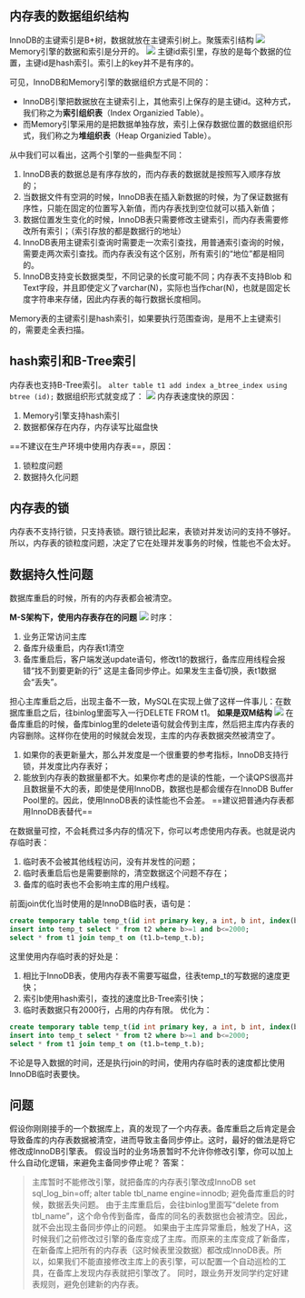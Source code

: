 ## 内存表的数据组织结构
InnoDB的主键索引是B+树，数据就放在主键索引树上。聚簇索引结构
![](MySQL/attachments/77aa7769ecc143063c651da52cf5f91e_MD5.jpeg)
Memory引擎的数据和索引是分开的。
![](MySQL/attachments/e395c6f00e6f28af2db66b84ee011bcd_MD5.jpeg)
主键id索引里，存放的是每个数据的位置，主键id是hash索引。索引上的key并不是有序的。

可见，InnoDB和Memory引擎的数据组织方式是不同的：
- InnoDB引擎把数据放在主键索引上，其他索引上保存的是主键id。这种方式，我们称之为**索引组织表**（Index Organizied Table）。
- 而Memory引擎采用的是把数据单独存放，索引上保存数据位置的数据组织形式，我们称之为**堆组织表**（Heap Organizied Table）。

从中我们可以看出，这两个引擎的一些典型不同：
1. InnoDB表的数据总是有序存放的，而内存表的数据就是按照写入顺序存放的；
2. 当数据文件有空洞的时候，InnoDB表在插入新数据的时候，为了保证数据有序性，只能在固定的位置写入新值，而内存表找到空位就可以插入新值；
3. 数据位置发生变化的时候，InnoDB表只需要修改主键索引，而内存表需要修改所有索引；（索引存放的都是数据行的地址）
4. InnoDB表用主键索引查询时需要走一次索引查找，用普通索引查询的时候，需要走两次索引查找。而内存表没有这个区别，所有索引的“地位”都是相同的。
5. InnoDB支持变长数据类型，不同记录的长度可能不同；内存表不支持Blob 和 Text字段，并且即使定义了varchar(N)，实际也当作char(N)，也就是固定长度字符串来存储，因此内存表的每行数据长度相同。

Memory表的主键索引是hash索引，如果要执行范围查询，是用不上主键索引的，需要走全表扫描。
## hash索引和B-Tree索引
内存表也支持B-Tree索引。
`alter table t1 add index a_btree_index using btree (id);`
数据组织形式就变成了：
![](MySQL/attachments/495d73f63f9f29572ed3b339f83fe209_MD5.jpeg)
内存表速度快的原因：
1. Memory引擎支持hash索引
2. 数据都保存在内存，内存读写比磁盘快

==不建议在生产环境中使用内存表==，原因：
1. 锁粒度问题
2. 数据持久化问题

## 内存表的锁
内存表不支持行锁，只支持表锁。跟行锁比起来，表锁对并发访问的支持不够好。所以，内存表的锁粒度问题，决定了它在处理并发事务的时候，性能也不会太好。

## 数据持久性问题
数据库重启的时候，所有的内存表都会被清空。

**M-S架构下，使用内存表存在的问题**
![](MySQL/attachments/fe30f66f0e57783cb1f71916b3aaef6a_MD5.jpeg)
时序：
1. 业务正常访问主库
2. 备库升级重启，内存表t1清空
3. 备库重启后，客户端发送update语句，修改t1的数据行，备库应用线程会报错“找不到要更新的行”
这是主备同步停止。如果发生主备切换，表t1数据会“丢失”。

担心主库重启之后，出现主备不一致，MySQL在实现上做了这样一件事儿：在数据库重启之后，往binlog里面写入一行DELETE FROM t1。
**如果是双M结构**
![](MySQL/attachments/627d0749b0c8f6cfc715f5fd7fee2749_MD5.jpeg)
在备库重启的时候，备库binlog里的delete语句就会传到主库，然后把主库内存表的内容删除。这样你在使用的时候就会发现，主库的内存表数据突然被清空了。

1. 如果你的表更新量大，那么并发度是一个很重要的参考指标，InnoDB支持行锁，并发度比内存表好；
2. 能放到内存表的数据量都不大。如果你考虑的是读的性能，一个读QPS很高并且数据量不大的表，即使是使用InnoDB，数据也是都会缓存在InnoDB Buffer Pool里的。因此，使用InnoDB表的读性能也不会差。
==建议把普通内存表都用InnoDB表替代==

在数据量可控，不会耗费过多内存的情况下，你可以考虑使用内存表。也就是说内存临时表：
1. 临时表不会被其他线程访问，没有并发性的问题；
2. 临时表重启后也是需要删除的，清空数据这个问题不存在；
3. 备库的临时表也不会影响主库的用户线程。

前面join优化当时使用的是InnoDB临时表，语句是：
```sql
create temporary table temp_t(id int primary key, a int, b int, index(b))engine=innodb;
insert into temp_t select * from t2 where b>=1 and b<=2000; 
select * from t1 join temp_t on (t1.b=temp_t.b);
```
这里使用内存临时表的好处是：
1. 相比于InnoDB表，使用内存表不需要写磁盘，往表temp_t的写数据的速度更快；
2. 索引b使用hash索引，查找的速度比B-Tree索引快；
3. 临时表数据只有2000行，占用的内存有限。
优化为：
```sql
create temporary table temp_t(id int primary key, a int, b int, index(b))engine=memory;
insert into temp_t select * from t2 where b>=1 and b<=2000; 
select * from t1 join temp_t on (t1.b=temp_t.b);
```
不论是导入数据的时间，还是执行join的时间，使用内存临时表的速度都比使用InnoDB临时表要快。

## 问题
假设你刚刚接手的一个数据库上，真的发现了一个内存表。备库重启之后肯定是会导致备库的内存表数据被清空，进而导致主备同步停止。这时，最好的做法是将它修改成InnoDB引擎表。
假设当时的业务场景暂时不允许你修改引擎，你可以加上什么自动化逻辑，来避免主备同步停止呢？
答案：
> 主库暂时不能修改引擎，就把备库的内存表引擎改成InnoDB
> set sql_log_bin=off;
> alter table tbl_name engine=innodb;
> 避免备库重启的时候，数据丢失问题。
> 由于主库重启后，会往binlog里面写“delete from tbl_name”，这个命令传到备库，备库的同名的表数据也会被清空。因此，就不会出现主备同步停止的问题。
> 如果由于主库异常重启，触发了HA，这时候我们之前修改过引擎的备库变成了主库。而原来的主库变成了新备库，在新备库上把所有的内存表（这时候表里没数据）都改成InnoDB表。所以，如果我们不能直接修改主库上的表引擎，可以配置一个自动巡检的工具，在备库上发现内存表就把引擎改了。
> 同时，跟业务开发同学约定好建表规则，避免创建新的内存表。
